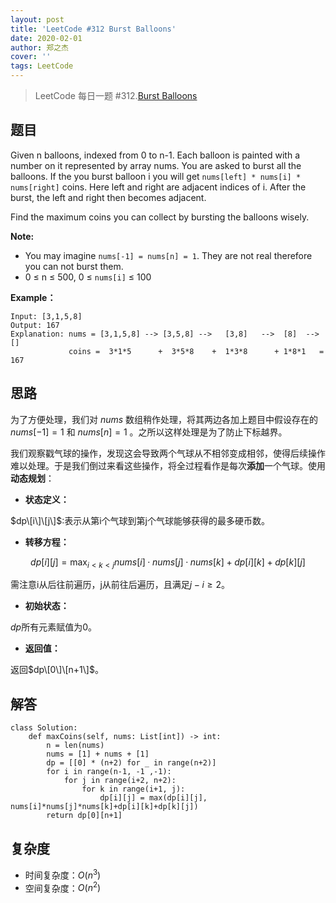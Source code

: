 ```yaml
---
layout: post
title: 'LeetCode #312 Burst Balloons'
date: 2020-02-01
author: 郑之杰
cover: ''
tags: LeetCode
---
```


> LeetCode 每日一题 #312.[Burst Balloons](https://leetcode-cn.com/problems/burst-balloons/)

## 题目
Given n balloons, indexed from 0 to n-1. Each balloon is painted with a number on it represented by array nums. You are asked to burst all the balloons. If the you burst balloon i you will get `nums[left] * nums[i] * nums[right]` coins. Here left and right are adjacent indices of i. After the burst, the left and right then becomes adjacent.

Find the maximum coins you can collect by bursting the balloons wisely.

**Note:**
- You may imagine `nums[-1] = nums[n] = 1`. They are not real therefore you can not burst them.
- 0 ≤ n ≤ 500, 0 ≤ `nums[i]` ≤ 100


**Example：**
```
Input: [3,1,5,8]
Output: 167 
Explanation: nums = [3,1,5,8] --> [3,5,8] -->   [3,8]   -->  [8]  --> []
             coins =  3*1*5      +  3*5*8    +  1*3*8      + 1*8*1   = 167
```


## 思路
为了方便处理，我们对 $\textit{nums}$ 数组稍作处理，将其两边各加上题目中假设存在的 $\textit{nums}[-1]=1$ 和 $\textit{nums}[n]=1$ 。之所以这样处理是为了防止下标越界。

我们观察戳气球的操作，发现这会导致两个气球从不相邻变成相邻，使得后续操作难以处理。于是我们倒过来看这些操作，将全过程看作是每次**添加**一个气球。使用**动态规划**：

- **状态定义：**

$dp\[i\]\[j\]$:表示从第i个气球到第j个气球能够获得的最多硬币数。

- **转移方程：**

$$ dp[i][j] = \mathop{\max}_{i<k<j} nums[i]·nums[j]·nums[k]+dp[i][k]+dp[k][j] $$

需注意i从后往前遍历，j从前往后遍历，且满足$j-i≥2$。

- **初始状态：**

$dp$所有元素赋值为0。

- **返回值：**

返回$dp\[0\]\[n+1\]$。

## 解答
```
class Solution:
    def maxCoins(self, nums: List[int]) -> int:
        n = len(nums)
        nums = [1] + nums + [1]
        dp = [[0] * (n+2) for _ in range(n+2)]
        for i in range(n-1, -1 ,-1):
            for j in range(i+2, n+2):
                for k in range(i+1, j):
                    dp[i][j] = max(dp[i][j], nums[i]*nums[j]*nums[k]+dp[i][k]+dp[k][j])
        return dp[0][n+1]
```

## 复杂度
- 时间复杂度：$O(n^3)$
- 空间复杂度：$O(n^2)$
